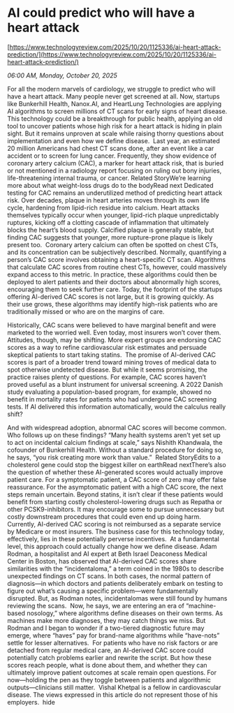 # AI could predict who will have a heart attack

[https://www.technologyreview.com/2025/10/20/1125336/ai-heart-attack-prediction/](https://www.technologyreview.com/2025/10/20/1125336/ai-heart-attack-prediction/)

*06:00 AM, Monday, October 20, 2025*

For all the modern marvels of cardiology, we struggle to predict who will have a heart attack. Many people never get screened at all. Now, startups like Bunkerhill Health, Nanox.AI, and HeartLung Technologies are applying AI algorithms to screen millions of CT scans for early signs of heart disease. This technology could be a breakthrough for public health, applying an old tool to uncover patients whose high risk for a heart attack is hiding in plain sight. But it remains unproven at scale while raising thorny questions about implementation and even how we define disease.  Last year, an estimated 20 million Americans had chest CT scans done, after an event like a car accident or to screen for lung cancer. Frequently, they show evidence of coronary artery calcium (CAC), a marker for heart attack risk, that is buried or not mentioned in a radiology report focusing on ruling out bony injuries, life-threatening internal trauma, or cancer. Related StoryWe’re learning more about what weight-loss drugs do to the bodyRead next Dedicated testing for CAC remains an underutilized method of predicting heart attack risk. Over decades, plaque in heart arteries moves through its own life cycle, hardening from lipid-rich residue into calcium. Heart attacks themselves typically occur when younger, lipid-rich plaque unpredictably ruptures, kicking off a clotting cascade of inflammation that ultimately blocks the heart’s blood supply. Calcified plaque is generally stable, but finding CAC suggests that younger, more rupture-prone plaque is likely present too.  Coronary artery calcium can often be spotted on chest CTs, and its concentration can be subjectively described. Normally, quantifying a person’s CAC score involves obtaining a heart-specific CT scan. Algorithms that calculate CAC scores from routine chest CTs, however, could massively expand access to this metric. In practice, these algorithms could then be deployed to alert patients and their doctors about abnormally high scores, encouraging them to seek further care. Today, the footprint of the startups offering AI-derived CAC scores is not large, but it is growing quickly. As their use grows, these algorithms may identify high-risk patients who are traditionally missed or who are on the margins of care.

Historically, CAC scans were believed to have marginal benefit and were marketed to the worried well. Even today, most insurers won’t cover them. Attitudes, though, may be shifting. More expert groups are endorsing CAC scores as a way to refine cardiovascular risk estimates and persuade skeptical patients to start taking statins.  The promise of AI-derived CAC scores is part of a broader trend toward mining troves of medical data to spot otherwise undetected disease. But while it seems promising, the practice raises plenty of questions. For example, CAC scores ­haven’t proved useful as a blunt instrument for universal screening. A 2022 Danish study evaluating a population-based program, for example, showed no benefit in mortality rates for patients who had undergone CAC screening tests. If AI delivered this information automatically, would the calculus really shift?

And with widespread adoption, abnormal CAC scores will become common. Who follows up on these findings? “Many health systems aren’t yet set up to act on incidental calcium findings at scale,” says Nishith Khandwala, the cofounder of Bunkerhill Health. Without a standard procedure for doing so, he says, “you risk creating more work than value.”  Related StoryEdits to a cholesterol gene could stop the biggest killer on earthRead nextThere’s also the question of whether these AI-generated scores would actually improve patient care. For a symptomatic patient, a CAC score of zero may offer false reassurance. For the asymptomatic patient with a high CAC score, the next steps remain uncertain. Beyond statins, it isn’t clear if these patients would benefit from starting costly cholesterol-lowering drugs such as Repatha or other PCSK9-inhibitors. It may encourage some to pursue unnecessary but costly downstream procedures that could even end up doing harm. Currently, AI-derived CAC scoring is not reimbursed as a separate service by Medicare or most insurers. The business case for this technology today, effectively, lies in these potentially perverse incentives.  At a fundamental level, this approach could actually change how we define disease. Adam Rodman, a hospitalist and AI expert at Beth Israel Deaconess Medical Center in Boston, has observed that AI-derived CAC scores share similarities with the “incidentaloma,” a term coined in the 1980s to describe unexpected findings on CT scans. In both cases, the normal pattern of diagnosis—in which doctors and patients deliberately embark on testing to figure out what’s causing a specific problem—were fundamentally disrupted. But, as Rodman notes, incidentalomas were still found by humans reviewing the scans.  Now, he says, we are entering an era of “machine-based nosology,” where algorithms define diseases on their own terms. As machines make more diagnoses, they may catch things we miss. But Rodman and I began to wonder if a two-tiered diagnostic future may emerge, where “haves” pay for brand-name algorithms while “have-nots” settle for lesser alternatives.  For patients who have no risk factors or are detached from regular medical care, an AI-derived CAC score could potentially catch problems earlier and rewrite the script. But how these scores reach people, what is done about them, and whether they can ultimately improve patient outcomes at scale remain open questions. For now—holding the pen as they toggle between patients and algorithmic outputs—clinicians still matter.  Vishal Khetpal is a fellow in cardiovascular disease. The views expressed in this article do not represent those of his employers.  hide

